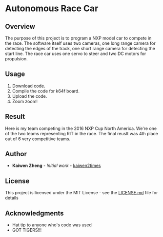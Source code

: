 # Autonomous Race Car

## Overview

The purpose of this project is to program a NXP model car to compete in the race. The software itself uses two cameras, 
one long range camera for detecting the edges of the track, one short range camera for detecting the start line. The race
car uses one servo to steer and two DC motors for propulsion.

## Usage
1. Download code.
2. Compile the code for k64f board.
3. Upload the code.
4. Zoom zoom!

## Result

Here is my team competing in the 2016 NXP Cup North America. We're one of the two teams representing RIT in the race. The final
reuslt was 4th place out of 6 very competitive teams.

## Author

* **Kaiwen Zheng** - *Initial work* - [kaiwen2times](https://github.com/kaiwen2times)

## License

This project is licensed under the MIT License - see the [LICENSE.md](LICENSE.md) file for details

## Acknowledgments

* Hat tip to anyone who's code was used
* GOT TIGERS!!!
